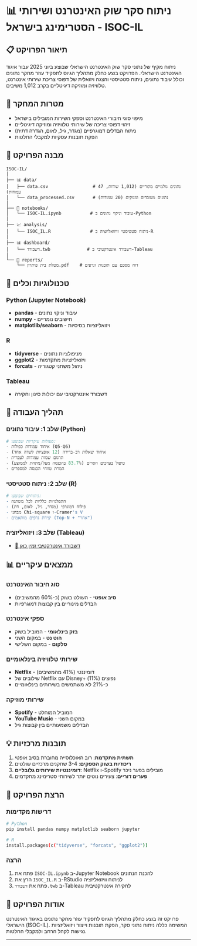 
# 📊 ניתוח סקר שוק האינטרנט ושירותי הסטרימינג בישראל - ISOC-IL

## 📋 תיאור הפרויקט
ניתוח מקיף של נתוני סקר שוק האינטרנט הישראלי שבוצע ביוני 2025 עבור איגוד האינטרנט הישראלי. הפרויקט בוצע כחלק מתהליך הגיוס לתפקיד עוזר מחקר נתונים וכולל עיבוד נתונים, ניתוח סטטיסטי והצגה ויזואלית של דפוסי צריכת שירותי אינטרנט, טלוויזיה ומוזיקה דיגיטליים בקרב 1,012 משיבים.

## 🎯 מטרות המחקר
- מיפוי סוגי חיבורי האינטרנט וספקי השירות המובילים בישראל
- זיהוי דפוסי צריכה של שירותי טלוויזיה ומוזיקה דיגיטליים
- ניתוח הבדלים דמוגרפיים (מגדר, גיל, לאום, הגדרה דתית)
- הפקת תובנות עסקיות למקבלי החלטות

## 📁 מבנה הפרויקט

```
ISOC-IL/
│
├── 📊 data/
│   ├── data.csv                 # נתונים גולמיים מקוריים (1,012 שורות, 47 עמודות)
│   └── data_processed.csv       # נתונים מעובדים ומנוקים (20 עמודות)
│
├── 📓 notebooks/
│   └── ISOC-IL.ipynb           # עיבוד וניקוי נתונים ב-Python
│
├── 📈 analysis/
│   └── ISOC_IL.R               # ניתוח סטטיסטי וויזואליזציה ב-R
│
├── 📊 dashboard/
│   └── דשבורד.twb              # דשבורד אינטרקטיבי ב-Tableau
│
└── 📄 reports/
    └── מטלת בית פיתרון.pdf    # דוח מסכם עם תובנות וגרפים
```

## 🔧 טכנולוגיות וכלים

### Python (Jupyter Notebook)
- **pandas** - עיבוד וניקוי נתונים
- **numpy** - חישובים נומריים
- **matplotlib/seaborn** - ויזואליזציות בסיסיות

### R
- **tidyverse** - מניפולציות נתונים
- **ggplot2** - ויזואליזציות מתקדמות
- **forcats** - ניהול משתני קטגוריה

### Tableau
- דשבורד אינטרקטיבי עם יכולות סינון וחקירה

## 🔄 תהליך העבודה

### שלב 1: עיבוד נתונים (Python)
```python
# פעולות עיקריות שבוצעו:
- איחוד עמודות כפולות (Q5-Q6)
- איחוד שאלות רב-ברירה (12 אופציות לשדה אחד)
- תרגום שמות עמודות לעברית
- טיפול בערכים חסרים (83.7% בהכנסה מעל/מתחת לממוצע)
- המרת טווחי הכנסה למספרים
```

### שלב 2: ניתוח סטטיסטי (R)
```r
# ניתוחים שבוצעו:
- התפלגויות כלליות לכל משתנה
- פילוח דמוגרפי (מגדר, גיל, לאום, דת)
- מבחני Chi-square ו-Cramer's V
- יצירת גרפים מותאמים (Top-N + "אחר")
```

### שלב 3: ויזואליזציה (Tableau)
- [🔗 דשבורד אינטרקטיבי זמין כאן](https://public.tableau.com/views/_17559015604400/sheet3?:language=enUS&publish=yes&:sid=&:redirect=auth&:display_count=n&:origin=viz_share_link)

## 📊 ממצאים עיקריים

### סוג חיבור האינטרנט
- **סיב אופטי** - השולט בשוק (כ-60% מהמשיבים)
- הבדלים מינוריים בין קבוצות דמוגרפיות

### ספקי אינטרנט
- **בזק בינלאומי** - המוביל בשוק
- **הוט נט** - במקום השני
- **סלקום** - במקום השלישי

### שירותי טלוויזיה בינלאומיים
- **Netflix** - דומיננטי (41% מהמשיבים)
- שילובים של Netflix עם Disney+ נפוצים (11%)
- כ-21% לא משתמשים בשירותים בינלאומיים

### שירותי מוזיקה
- **Spotify** - המוביל המוחלט
- **YouTube Music** - במקום השני
- הבדלים משמעותיים בין קבוצות גיל

## 💡 תובנות מרכזיות

1. **תשתית מתקדמת**: רוב האוכלוסייה מחוברת בסיב אופטי
2. **ריכוזיות בשוק הספקים**: 3-4 שחקנים מרכזיים שולטים
3. **דומיננטיות שירותים גלובליים**: Netflix ו-Spotify מובילים בפער ניכר
4. **פערים דוריים**: צעירים נוטים יותר לשירותי סטרימינג מתקדמים

## 🚀 הרצת הפרויקט

### דרישות מקדימות
```bash
# Python
pip install pandas numpy matplotlib seaborn jupyter

# R
install.packages(c("tidyverse", "forcats", "ggplot2"))
```

### הרצה
1. פתח את `ISOC-IL.ipynb` ב-Jupyter Notebook להכנת הנתונים
2. הרץ את `ISOC_IL.R` ב-RStudio לניתוח וויזואליזציה
3. פתח את `דשבורד.twb` ב-Tableau לחקירה אינטרקטיבית

## 📝 אודות הפרויקט
פרויקט זה בוצע כחלק מתהליך הגיוס לתפקיד עוזר מחקר נתונים באיגוד האינטרנט הישראלי (ISOC-IL). המשימה כללה ניתוח נתוני סקר, הפקת תובנות וייצור ויזואליזציות נגישות לקהל הרחב ולמקבלי החלטות.

---

